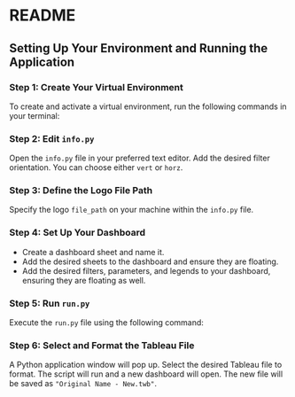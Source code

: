 # README

## Setting Up Your Environment and Running the Application

### Step 1: Create Your Virtual Environment

To create and activate a virtual environment, run the following commands in your terminal:


### Step 2: Edit `info.py`

Open the `info.py` file in your preferred text editor. Add the desired filter orientation. You can choose either `vert` or `horz`.

### Step 3: Define the Logo File Path

Specify the logo `file_path` on your machine within the `info.py` file.

### Step 4: Set Up Your Dashboard

- Create a dashboard sheet and name it.
- Add the desired sheets to the dashboard and ensure they are floating.
- Add the desired filters, parameters, and legends to your dashboard, ensuring they are floating as well.

### Step 5: Run `run.py`

Execute the `run.py` file using the following command:


### Step 6: Select and Format the Tableau File

A Python application window will pop up. Select the desired Tableau file to format. The script will run and a new dashboard will open. The new file will be saved as `"Original Name - New.twb"`.

